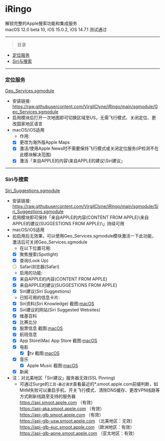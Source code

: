 # iRingo
解锁完整的Apple搜索功能和集成服务   
macOS 12.0 beta 10, iOS 15.0.2, iOS 14.7.1 测试通过  

---

> 目录  

* [定位服务](#Location%20Services)  
* [Siri与搜索](#Siri%20&amp;%20Search)    

---

### <a id="Location Services"> 定位服务 </a>    
[Geo_Services.sgmodule](./sgmodule/Geo_Services.sgmodule?raw=true " Rewrite Apple Geo Services Country Code")   
* 安装链接: https://raw.githubusercontent.com/VirgilClyne/iRingo/main/sgmodule/Geo_Services.sgmodule   
* 启用模块后打开一次地图即可切换区域至US，无需飞行模式、关闭定位、更改国家地区语言   
* macOS/iOS适用  
    * 作用:  
    - [x] 更改为海外版Apple Maps    
    - [x] 激活/使用Apple News时不需要保持飞行模式或关闭定位服务(IP检测不在此模块解决范围)    
    - [x] 激活「来自APPLE的内容\来自APPLE的建议\Siri建议」   

---

### <a id="Siri & Search"> Siri与搜索 </a>  
[Siri_Suggestions.sgmodule](./sgmodule/Siri_Suggestions.sgmodule?raw=true " Location-Based Siri Suggestions for Spotlight & Look Up & Safari")  
* 安装链接: https://raw.githubusercontent.com/VirgilClyne/iRingo/main/sgmodule/Siri_Suggestions.sgmodule  
* 启用模块即可保持「来自APPLE的内容(CONTENT FROM APPLE)\来自APPLE的建议(SUGGESTIONS FROM APPLE)\」持续可用   
* macOS/iOS适用  
* 如启用后无效果，可以使用Geo_Services.sgmodule模块激活一下此功能，激活后可关闭Geo_Services.sgmodule  
    * 在以下位置可用: 
    - [x] 聚焦搜索(Spotlight)
    - [x] 查询(Look Up)
    - [ ] Safari浏览器(Safari)
    * 启用的功能:  
    - [x] 来自APPLE的内容(CONTENT FROM APPLE)
    - [x] 来自APPLE的建议(SUGGESTIONS FROM APPLE)
    - [x] Siri建议(Siri Suggestions)
    * 已知可用的信息卡片:  
    - [x] Siri资料(Siri Knowledge)  截图:[macOS](./ScreenShots/Siri%20Knowledge%20-%20Spotlight%20-%20macOS.png?raw=true "Siri Knowledge - Spotlight - macOS")  
    - [x] Siri建议的网站(Siri Suggested Websites)   
    - [x] 维基百科  
    - [x] 比赛比分  
    - [x] 股票信息  截图:[macOS](./ScreenShots/Stock%20-%20Spotlight%20-%20macOS.png?raw=true "Stock - Spotlight - macOS")   
    - [x] 航班信息
    - [x] App Store\Mac App Store  截图:[macOS](./ScreenShots/Mac%20App%20Store%20-%20Spotlight%20-%20macOS.png?raw=true "Mac App Store - Spotlight - macOS")    
    - [x] 电影  
      - [x] tv  截图:[macOS](./ScreenShots/tv%20-%20Spotlight%20-%20macOS.png?raw=true "tv - Spotlight - macOS")  
    - [x] 音乐  
      - [x] Apple Music  截图:[macOS](./ScreenShots/Apple%20Music%20-%20Spotlight%20-%20macOS.png?raw=true "Apple Music - Spotlight - macOS")    
    - [x] 新闻  

* 注：对北美地区「Siri建议」服务器无效(SSL Pinning)   
    * 可通过Surge的`工具`-`最近请求`查看最近的*.smoot.apple.com前缀判断，如MitM失败可以重启手机、开关飞行模式、清除DNS缓存、更改VPN线路等方式刷新线路至支持的服务器     
https://api.smoot.apple.com             （有效）  
https://api-aka.smoot.apple.com       （有效）  
https://api-glb.smoot.apple.com         （有效）  
https://api-glb-usw.smoot.apple.com    （北美地区：无效）  
https://api-glb-euc.smoot.apple.com    （欧洲地区：有效）  
https://api-glb-apne.smoot.apple.com   （亚太地区：有效）  